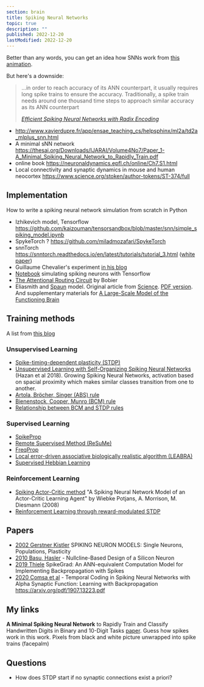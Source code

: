 ```yaml
---
section: brain
title: Spiking Neural Networks
topic: true
description: ""
published: 2022-12-20
lastModified: 2022-12-20
---
```


Better than any words, you can get an idea how SNNs work from [this animation](https://youtu.be/3JQ3hYko51Y?t=122).

But here's a downside:

>  ...in order to reach accuracy of its ANN counterpart, 
> it usually requires long spike trains to ensure the accuracy. 
> Traditionally, a spike train needs around one thousand time steps to approach similar accuracy as its ANN counterpart
>
> _[Efficient Spiking Neural Networks with Radix Encoding](https://arxiv.org/pdf/2105.06943.pdf)_

- http://www.xavierdupre.fr/app/ensae_teaching_cs/helpsphinx/ml2a/td2a_mlplus_snn.html
- A minimal sNN network https://thesai.org/Downloads/IJARAI/Volume4No7/Paper_1-A_Minimal_Spiking_Neural_Network_to_Rapidly_Train.pdf
- online book https://neuronaldynamics.epfl.ch/online/Ch7.S1.html
- Local connectivity and synaptic dynamics in mouse and human neocortex https://www.science.org/stoken/author-tokens/ST-374/full


## Implementation

How to write a spiking neural network simulation from scratch in Python

- Izhikevich model, Tensorflow https://github.com/kaizouman/tensorsandbox/blob/master/snn/simple_spiking_model.ipynb
- SpykeTorch ? https://github.com/miladmozafari/SpykeTorch
- snnTorch https://snntorch.readthedocs.io/en/latest/tutorials/tutorial_3.html ([white paper](https://arxiv.org/pdf/2109.12894.pdf))
- Guillaume Chevalier's experiment [in his blog](https://guillaume-chevalier.com/spiking-neural-network-snn-with-pytorch-where-backpropagation-engenders-stdp-hebbian-learning/)
- [Notebook](https://github.com/dacorvo/tensorsandbox/blob/master/snn/simple_spiking_model.ipynb) simulating spiking neurons with Tensorflow
- [The Attentional Routing Circuit](https://uwspace.uwaterloo.ca/bitstream/handle/10012/6122/Bobier_Bruce.pdf) by Bobier
- Eliasmith and [Spaun](https://xchoo.github.io/spaun2.0/videos.html) model. Original article from [Science](https://www.science.org/doi/10.1126/science.1225266). [PDF version](https://compneuro.uwaterloo.ca/files/publications/eliasmith.2012.pdf). And supplementary materials for [A Large-Scale Model of the Functioning Brain](https://www.science.org/action/downloadSupplement?doi=10.1126%2Fscience.1225266&file=1225266.eliasmith.sm.pdf#page91)


## Training methods

A list from [this blog](https://cnvrg.io/spiking-neural-networks/)

### Unsupervised Learning

- [Spike-timing-dependent plasticity (STDP)](http://www.scholarpedia.org/article/Spike-timing_dependent_plasticity)
- [Unsupervised Learning with Self-Organizing Spiking Neural Networks](https://arxiv.org/pdf/1807.09374.pdf) (Hazan et al 2018). Growing Spiking Neural Networks, activation based on spacial proximity which makes similar classes transition from one to another.
- [Artola, Bröcher, Singer (ABS) rule](https://www.sciencedirect.com/science/article/abs/pii/016622369390081V)
- [Bienenstock, Cooper, Munro (BCM) rule](http://www.scholarpedia.org/article/BCM_theory)
- [Relationship between BCM and STDP rules](http://www.izhikevich.org/publications/bcm.pdf)

### Supervised Learning

- [SpikeProp](https://www.researchgate.net/publication/221165220_SpikeProp_backpropagation_for_networks_of_spiking_neurons)
- [Remote Supervised Method (ReSuMe)](http://d1.cie.put.poznan.pl/pracownicy/prac_15/Publikacje/ReSuMe_FP_TechRep_2005a.pdf)
- [FreqProp](https://citeseerx.ist.psu.edu/viewdoc/download?doi=10.1.1.58.5637&rep=rep1&type=pdf)
- [Local error-driven associative biologically realistic algorithm (LEABRA)](https://en.wikipedia.org/wiki/Leabra)
- [Supervised Hebbian Learning](http://ecee.colorado.edu/~ecen4831/Demuth/Ch7_pres.pdf)

### Reinforcement Learning

- [Spiking Actor-Critic method](https://www.semanticscholar.org/paper/A-Spiking-Neural-Network-Model-of-an-Actor-Critic-Potjans-Morrison/dee121c5fb8b74c7c37b953ffabd73c16cb216ab) "A Spiking Neural Network Model of an Actor-Critic Learning Agent" by Wiebke Potjans, A. Morrison, M. Diesmann (2008)
- [Reinforcement Learning through reward-modulated STDP](https://florian.io/papers/2007_Florian_Modulated_STDP.pdf)


## Papers

- [2002 Gerstner Kistler](http://catdir.loc.gov/catdir/samples/cam031/2002067657.pdf) SPIKING NEURON MODELS: Single Neurons, Populations, Plasticity
- [2010 Basu, Hasler](https://0795f079-a-62cb3a1a-s-sites.googlegroups.com/site/arindambasu/writings/2010_J2.pdf) - Nullcline-Based Design of a Silicon Neuron
- [2019 Thiele](https://arxiv.org/pdf/1906.00851.pdf) SpikeGrad: An ANN-equivalent Computation Model for Implementing Backpropagation with Spikes
- [2020 Comsa et al](https://arxiv.org/abs/1907.13223) - Temporal Coding in Spiking Neural Networks with Alpha Synaptic Function: Learning with Backpropagation https://arxiv.org/pdf/1907.13223.pdf


## My links

**A Minimal Spiking Neural Network** to Rapidly Train and Classify Handwritten Digits in Binary and 10-Digit Tasks [paper](https://thesai.org/Downloads/IJARAI/Volume4No7/Paper_1-A_Minimal_Spiking_Neural_Network_to_Rapidly_Train.pdf). Guess how spikes work in this work. Pixels from black and white picture unwrapped into spike trains (facepalm)


## Questions

- How does STDP start if no synaptic connections exist a priori?